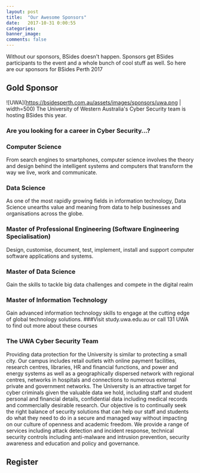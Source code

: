 ```yaml
---
layout: post
title:  "Our Awesome Sponsors"
date:   2017-10-31 0:00:55
categories:
banner_image:
comments: false
---
```


Without our sponsors, BSides doesn't happen. Sponsors get BSides participants to the event and a whole bunch of cool stuff as well.
So here are our sponsors for BSides Perth 2017

## Gold Sponsor
![UWA](https://bsidesperth.com.au/assets/images/sponsors/uwa.png | width=500)
The University of Western Australia's Cyber Security team is hosting BSides this year.

### Are you looking for a career in Cyber Security…?

### Computer Science
From search engines to smartphones, computer science involves the theory and design behind the intelligent systems and computers that transform the way we live, work and communicate.
### Data Science
As one of the most rapidly growing fields in information technology, Data Science unearths value and meaning from data to help businesses and organisations across the globe.
### Master of Professional Engineering (Software Engineering Specialisation)
Design, customise, document, test, implement, install and support computer software applications and systems.
### Master of Data Science
Gain the skills to tackle big data challenges and compete in the digital realm
### Master of Information Technology
Gain advanced information technology skills to engage at the cutting edge of global technology solutions.
###Visit study.uwa.edu.au or call 131 UWA to find out more about these courses

### The UWA Cyber Security Team
Providing data protection for the University is similar to protecting a small city. Our campus includes
retail outlets with online payment facilities, research centres, libraries, HR and financial functions,
and power and energy systems as well as a geographically dispersed network with regional centres,
networks in hospitals and connections to numerous external private and government networks.
The University is an attractive target for cyber criminals given the valuable data we hold, including
staff and student personal and financial details, confidential data including medical records and
commercially desirable research.
Our objective is to continually seek the right balance of security solutions that can help our staff and
students do what they need to do in a secure and managed way without impacting on our culture of
openness and academic freedom.
We provide a range of services including attack detection and incident response, technical security
controls including anti-malware and intrusion prevention, security awareness and education and
policy and governance.

## Register
